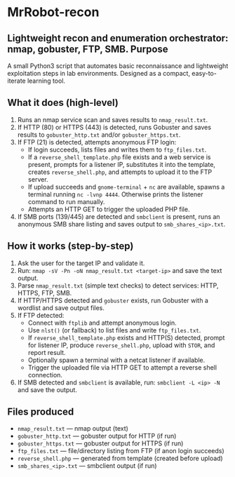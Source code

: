 # MrRobot-recon
Lightweight recon and enumeration orchestrator: nmap, gobuster, FTP, SMB.
Purpose
-------
A small Python3 script that automates basic reconnaissance and lightweight exploitation steps in lab environments. Designed as a compact, easy-to-iterate learning tool.

What it does (high-level)
-------------------------
1. Runs an nmap service scan and saves results to `nmap_result.txt`.
2. If HTTP (80) or HTTPS (443) is detected, runs Gobuster and saves results to `gobuster_http.txt` and/or `gobuster_https.txt`.
3. If FTP (21) is detected, attempts anonymous FTP login:
   - If login succeeds, lists files and writes them to `ftp_files.txt`.
   - If a `reverse_shell_template.php` file exists and a web service is present, prompts for a listener IP, substitutes it into the template, creates `reverse_shell.php`, and attempts to upload it to the FTP server.
   - If upload succeeds and `gnome-terminal` + `nc` are available, spawns a terminal running `nc -lvnp 4444`. Otherwise prints the listener command to run manually.
   - Attempts an HTTP GET to trigger the uploaded PHP file.
4. If SMB ports (139/445) are detected and `smbclient` is present, runs an anonymous SMB share listing and saves output to `smb_shares_<ip>.txt`.

How it works (step-by-step)
---------------------------
1. Ask the user for the target IP and validate it.
2. Run:
   `nmap -sV -Pn -oN nmap_result.txt <target-ip>`
   and save the text output.
3. Parse `nmap_result.txt` (simple text checks) to detect services: HTTP, HTTPS, FTP, SMB.
4. If HTTP/HTTPS detected and `gobuster` exists, run Gobuster with a wordlist and save output files.
5. If FTP detected:
   - Connect with `ftplib` and attempt anonymous login.
   - Use `nlst()` (or fallback) to list files and write `ftp_files.txt`.
   - If `reverse_shell_template.php` exists and HTTP(S) detected, prompt for listener IP, produce `reverse_shell.php`, upload with `STOR`, and report result.
   - Optionally spawn a terminal with a netcat listener if available.
   - Trigger the uploaded file via HTTP GET to attempt a reverse shell connection.
6. If SMB detected and `smbclient` is available, run:
   `smbclient -L <ip> -N` and save the output.

Files produced
--------------
- `nmap_result.txt`           — nmap output (text)
- `gobuster_http.txt`         — gobuster output for HTTP (if run)
- `gobuster_https.txt`        — gobuster output for HTTPS (if run)
- `ftp_files.txt`             — file/directory listing from FTP (if anon login succeeds)
- `reverse_shell.php`         — generated from template (created before upload)
- `smb_shares_<ip>.txt`       — smbclient output (if run)
